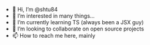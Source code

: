 - 👋 Hi, I’m @shtu84
- 👀 I’m interested in many things...
- 🌱 I’m currently learning TS (always been a JSX guy)
- 💞️ I’m looking to collaborate on open source projects
- 📫 How to reach me here, mainly

<!---
shtu84/shtu84 is a ✨ special ✨ repository because its `README.md` (this file) appears on your GitHub profile.
You can click the Preview link to take a look at your changes.
--->
